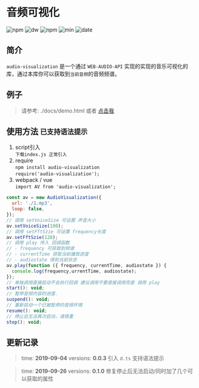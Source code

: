 # 音频可视化

![npm](https://img.shields.io/npm/v/audio-visualization)
![dw](https://img.shields.io/npm/dw/audio-visualization)
![npm](https://img.shields.io/npm/l/audio-visualization)
![min](https://img.shields.io/bundlephobia/min/audio-visualization)
![date](https://img.shields.io/date/1567611291)


## 简介
`audio-visualization` 是一个通过 `WEB-AUDIO-API` 实现的实现的音乐可视化的库，通过本库你可以获取到`当前音频`的音频频谱。  

## 例子

> 请参考: ./docs/demo.html 或者 [点击我](https://notbucai.github.io/audio-visualization/demo.html)

## 使用方法  `已支持语法提示`
1. script引入  
`下载index.js 正常引入  `
2. require   
`npm install audio-visualization`  
`require('audio-visualization');`  
3. webpack / vue  
`import AV from 'audio-visualization';`  


```JavaScript
const av = new AudioVisualization({
  url: './1.mp3',
  loop: false,
});
// 调用 setVoiceSize 可设置 声音大小
av.setVoiceSize(100);
// 调用 setFftSzie 可设置 frequency长度 
av.setFftSzie(128);
// 调用 play 传入 回调函数 
// - frequency 可获取到频谱
// - currentTime 获取当前播放进度
// - audiostate 得到当前状态
av.play(function ({ frequency, currentTime, audiostate }) {
  console.log(frequency,urrentTime, audiostate);
});
// 单独调用直接启动不会执行回调 建议调用不要直接调用而是 调用 play
start(): void;
// 暂停音频内容的进度.
suspend(): void;
// 重新启动一个已被暂停的音频环境
resume(): void;
// 停止后无法再次启动，请慎重
stop(): void;
```

## 更新记录

> time: **2019-09-04** versions: **0.0.3** 引入 `d.ts` 支持语法提示  

> time: **2019-09-26** versions: **0.1.0** 修复停止后无法启动/同时加了几个可以获取的属性  
